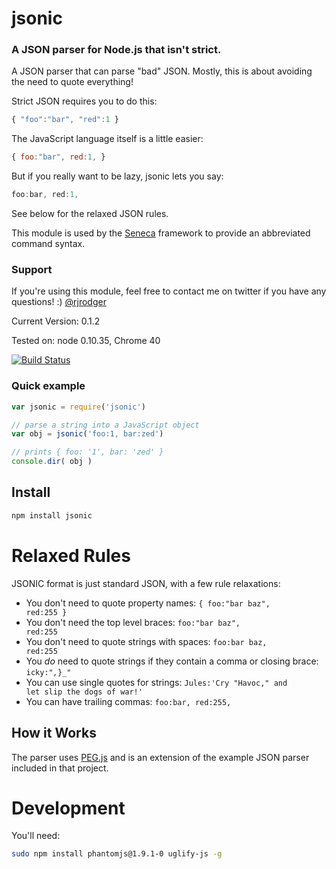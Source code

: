 # jsonic

### A JSON parser for Node.js that isn't strict.


A JSON parser that can parse "bad" JSON. Mostly, this is about avoiding the need to quote everything!

Strict JSON requires you to do this:

```JavaScript
{ "foo":"bar", "red":1 }
```

The JavaScript language itself is a little easier:

```JavaScript
{ foo:"bar", red:1, }
```

But if you really want to be lazy, jsonic lets you say:

```JavaScript
foo:bar, red:1,
```

See below for the relaxed JSON rules.



This module is used by the [Seneca](http://senecajs.org) framework to provide an abbreviated command syntax.




### Support

If you're using this module, feel free to contact me on twitter if you have any questions! :) [@rjrodger](http://twitter.com/rjrodger)

Current Version: 0.1.2

Tested on: node 0.10.35, Chrome 40

[![Build Status](https://travis-ci.org/rjrodger/jsonic.png?branch=master)](https://travis-ci.org/rjrodger/jsonic)



### Quick example

```JavaScript
var jsonic = require('jsonic')

// parse a string into a JavaScript object
var obj = jsonic('foo:1, bar:zed')

// prints { foo: '1', bar: 'zed' }
console.dir( obj )

```

## Install

```sh
npm install jsonic
```


# Relaxed Rules

JSONIC format is just standard JSON, with a few rule relaxations:

   * You don't need to quote property names: <code>{ foo:"bar baz", red:255 }</code>
   * You don't need the top level braces: <code>foo:"bar baz", red:255</code>
   * You don't need to quote strings with spaces: <code>foo:bar baz, red:255</code>
   * You _do_ need to quote strings if they contain a comma or closing brace: <code>icky:"_,_}_"</code>
   * You can use single quotes for strings: <code>Jules:'Cry "Havoc," and let slip the dogs of war!'</code>
   * You can have trailing commas: <code>foo:bar, red:255, </code>



## How it Works

The parser uses [PEG.js](http://pegjs.majda.cz/) and is an extension of the example JSON parser included in that project.



# Development

You'll need:

```bash
sudo npm install phantomjs@1.9.1-0 uglify-js -g
```

